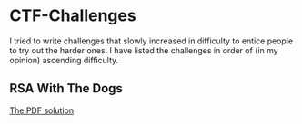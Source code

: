 # CTF-Challenges
I tried to write challenges that slowly increased in difficulty to entice people to try out the harder ones. I have listed the challenges in order of (in my opinion) ascending difficulty. 
## RSA With The Dogs
[The PDF solution](RSA_With_The_Dogs_Writeup.pdf)